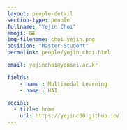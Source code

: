 ```yaml
---
layout: people-detail
section-type: people
fullname: "Yejin Choi"
emoji: 🖼️
img-filename: choi_yejin.png
position: "Master Student"
permalink: people/yejin_choi.html

email: yejinchoi@yonsei.ac.kr

fields:
    - name : Multimodal Learning
    - name : HAI

social:
  - title: home
    url: https://yejinc00.github.io/
---
```

